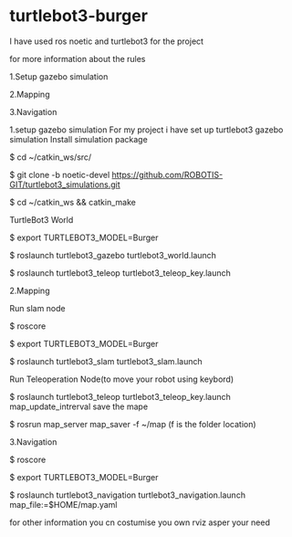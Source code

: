 # turtlebot3-burger
I have used ros noetic and turtlebot3 for the project

for more information about the rules

1.Setup gazebo simulation

2.Mapping

3.Navigation

1.setup gazebo simulation For my project i have set up turtlebot3 gazebo simulation Install simulation package

$ cd ~/catkin_ws/src/ 

$ git clone -b noetic-devel https://github.com/ROBOTIS-GIT/turtlebot3_simulations.git 

$ cd ~/catkin_ws && catkin_make

TurtleBot3 World

$ export TURTLEBOT3_MODEL=Burger

$ roslaunch turtlebot3_gazebo turtlebot3_world.launch

$ roslaunch turtlebot3_teleop turtlebot3_teleop_key.launch

2.Mapping

Run slam node
 
 $ roscore
 
 $ export TURTLEBOT3_MODEL=Burger 
 
 $ roslaunch turtlebot3_slam turtlebot3_slam.launch
 
 Run Teleoperation Node(to move your robot using keybord) 

$ roslaunch turtlebot3_teleop turtlebot3_teleop_key.launch map_update_intrerval save the mape 

$ rosrun map_server map_saver -f ~/map (f is the folder location)

3.Navigation 

$ roscore 

$ export TURTLEBOT3_MODEL=Burger 

$ roslaunch turtlebot3_navigation turtlebot3_navigation.launch map_file:=$HOME/map.yaml

for other information you cn costumise you own rviz asper your need 




